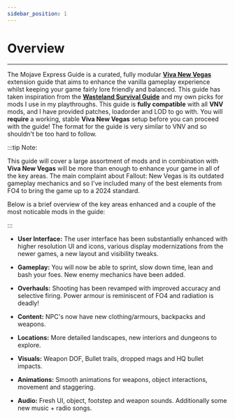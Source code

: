 ```yaml
---
sidebar_position: 1
---
```


# Overview

---

The Mojave Express Guide is a curated, fully modular **[Viva New Vegas](https://vivanewvegas.moddinglinked.com/)** extension guide that aims to enhance the vanilla gameplay experience whilst keeping your game fairly lore friendly and balanced. This guide has taken inspiration from the **[Wasteland Survival Guide](https://wastelandsurvivalguide.com/)** and my own picks for mods I use in my playthroughs. This guide is **fully compatible** with all **VNV** mods, and I have provided patches, loadorder and LOD to go with. You will **require** a working, stable **Viva New Vegas** setup before you can proceed with the guide! The format for the guide is very similar to VNV and so shouldn't be too hard to follow.

:::tip Note:

This guide will cover a large assortment of mods and in combination with **Viva New Vegas** will be more than enough to enhance your game in all of the key areas. The main complaint about Fallout: New Vegas is its outdated gameplay mechanics and so I've included many of the best elements from FO4 to bring the game up to a 2024 standard.

Below is a brief overview of the key areas enhanced and a couple of the most noticable mods in the guide:

:::

- **User Interface:** The user interface has been substantially enhanced with higher resolution UI and icons, various display modernizations from the newer games, a new layout and visibility tweaks.  


- **Gameplay:** You will now be able to sprint, slow down time, lean and bash your foes. New enemy mechanics have been added.  


- **Overhauls:** Shooting has been revamped with improved accuracy and selective firing. Power armour is reminiscent of FO4 and radiation is deadly!  


- **Content:** NPC's now have new clothing/armours, backpacks and weapons.  


- **Locations:** More detailed landscapes, new interiors and dungeons to explore.  


- **Visuals:** Weapon DOF, Bullet trails, dropped mags and HQ bullet impacts.  


- **Animations:** Smooth animations for weapons, object interactions, movement and staggering.


- **Audio:** Fresh UI, object, footstep and weapon sounds. Additionally some new music + radio songs.  

